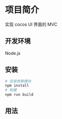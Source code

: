 # 项目简介

实现 cocos UI 界面的 MVC

## 开发环境

Node.js

## 安装

```bash
# 安装依赖模块
npm install
# 构建
npm run build
```

## 用法
